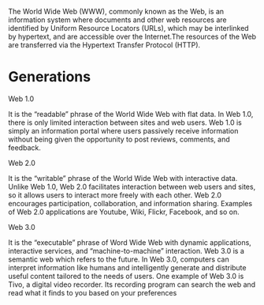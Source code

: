 The World Wide Web (WWW), commonly known as the Web, is an information system where documents and other web resources are identified by Uniform Resource Locators (URLs), which may be interlinked by hypertext, and are accessible over the Internet.The resources of the Web are transferred via the Hypertext Transfer Protocol (HTTP).

# Generations

Web 1.0

It is the “readable” phrase of the World Wide Web with flat data. In Web 1.0, there is only limited interaction between sites and web users. Web 1.0 is simply an information portal where users passively receive information without being given the opportunity to post reviews, comments, and feedback.

Web 2.0

It is the “writable” phrase of the World Wide Web with interactive data. Unlike Web 1.0, Web 2.0 facilitates interaction between web users and sites, so it allows users to interact more freely with each other. Web 2.0 encourages participation, collaboration, and information sharing. Examples of Web 2.0 applications are Youtube, Wiki, Flickr, Facebook, and so on.

Web 3.0

It is the “executable” phrase of Word Wide Web with dynamic applications, interactive services, and “machine-to-machine” interaction. Web 3.0 is a semantic web which refers to the future. In Web 3.0, computers can interpret information like humans and intelligently generate and distribute useful content tailored to the needs of users. One example of Web 3.0 is Tivo, a digital video recorder. Its recording program can search the web and read what it finds to you based on your preferences
